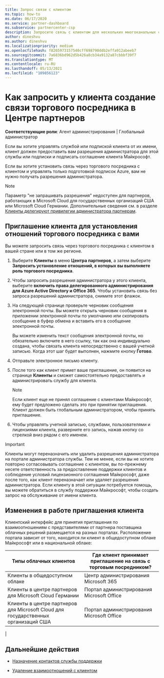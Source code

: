 ```yaml
---
title: Запрос связи с клиентом
ms.topic: how-to
ms.date: 06/17/2020
ms.service: partner-dashboard
ms.subservice: partnercenter-csp
description: Запросите связь с клиентом для нескольких многоканальных сценариев, а также если необходимо восстановить права делегированного администратора для клиента.
author: dineshvu
ms.author: dineshvu
ms.localizationpriority: medium
ms.openlocfilehash: f8265973157540cff698790ddb2effa912abeeb7
ms.sourcegitcommit: 7a6836bd962d5b426a8cb34a9132a87cbbbf39f7
ms.translationtype: MT
ms.contentlocale: ru-RU
ms.lasthandoff: 05/13/2021
ms.locfileid: "109856123"
---
```

# <a name="how-to-request-a-reseller-relationship-from-a-customer-in-partner-center"></a>Как запросить у клиента создание связи торгового посредника в Центре партнеров

**Соответствующие роли**: Агент администрирования | Глобальный администратор

Если вы хотите управлять службой или подпиской клиента от их имени, клиент должен предоставить вам разрешения администратора для этой службы или подписки и подписать соглашение клиента Майкрософт.

Если вы хотите установить связь через торгового посредника с клиентом и управлять только подготовкой подписок Azure, вам не нужно получать разрешения администратора.

>[!NOTE] 
>Параметр "не запрашивать разрешения" недоступен для партнеров, работающих в Microsoft Cloud для государственных организаций США или Microsoft Cloud Германии. Дополнительные сведения см. в разделе [Клиенты делегируют привилегии администратора партнерам](customers-revoke-admin-privileges.md).

## <a name="invite-a-customer-to-establish-a-reseller-relationship-with-you"></a>Приглашение клиента для установления отношений торгового посредника с вами

Вы можете запросить связь через торгового посредника с клиентом в вашей стране или в том же регионе.

1. Выберите **Клиенты** в меню **Центра партнеров**, а затем выберите **Запросить установление отношений, в которых вы выполняете роль торгового посредника**.

2. Чтобы запросить разрешения администратора у этого клиента, выберите **включить права делегированного администрирования для Azure Active Directory и Office 365**. Чтобы установить связь без запроса разрешений администратора, снимите этот флажок.

3. На следующей странице проверьте черновик сообщения электронной почты. Вы можете открыть черновик сообщения в приложении электронной почты по умолчанию или скопировать сообщение в буфер обмена и вставить его в сообщение электронной почты.

   Вы можете изменить текст сообщения электронной почты, но обязательно включите в него ссылку, так как она индивидуально создана, чтобы связать клиента непосредственно с вашей учетной записью. Когда этот шаг будет выполнен, нажмите кнопку **Готово**.

4. Отправьте электронное письмо клиенту.

5. После того как клиент примет ваше приглашение, он появится на странице **Клиенты** и сможет самостоятельно предоставлять и администрировать службу для клиента.

   > [!NOTE]
   > Если клиент еще не принял соглашение с клиентами Майкрософт, ему будет предложено сделать это при принятии приглашения. Клиент должен быть глобальным администратором, чтобы принять приглашение.

6. Чтобы управлять учетной записью, службами, пользователями и лицензиями клиента, разверните его запись, нажав кнопку со стрелкой вниз рядом с его именем.

> [!IMPORTANT]  
> Клиенты могут переназначить или удалить разрешения администратора на портале администратора службы. Тем не менее, если вы не хотите повторно согласовывать соглашение с клиентом, вы по-прежнему несете ответственность за предоставление поддержки клиентов и соблюдение условий лицензионного соглашения Майкрософт, даже после того, как клиент переназначает или удаляет разрешения администратора. Если клиенту в этой ситуации потребуется помощь, вы можете обратиться в службу поддержки Майкрософт, чтобы создать запрос на обслуживание от имени клиента.

## <a name="changes-to-the-customer-invitation-experience"></a>Изменения в работе приглашения клиента

Клиентский интерфейс для принятия приглашения по взаимоотношениям с представителями от партнера поставщика облачных решений размещается на разных порталах. Расположение портала зависит от того, находится ли клиент в общедоступном облаке Майкрософт или в национальной облаке:

|Типы облачных клиентов  | Где клиент принимает приглашение на связь с торговым посредником? |
|---------|---------
| Клиенты в общедоступном облаке | Центр администрирования Microsoft 365 |
| Клиенты в центре партнеров для Microsoft Cloud Германии | Портал администрирования Microsoft Office |
| Клиенты в центре партнеров для Microsoft Cloud для государственных организаций США | Портал администрирования Microsoft Office |
|

## <a name="next-steps"></a>Дальнейшие действия

- [Назначение контактов службы поддержки](assign-support-contacts.md)

- [Удаление взаимоотношений с клиентом](remove-a-relationship.md)
